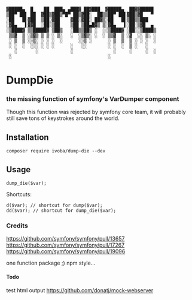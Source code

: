 ```asciidoc
▓█████▄  █    ██  ███▄ ▄███▓ ██▓███  ▓█████▄  ██▓▓█████ 
▒██▀ ██▌ ██  ▓██▒▓██▒▀█▀ ██▒▓██░  ██▒▒██▀ ██▌▓██▒▓█   ▀ 
░██   █▌▓██  ▒██░▓██    ▓██░▓██░ ██▓▒░██   █▌▒██▒▒███   
░▓█▄   ▌▓▓█  ░██░▒██    ▒██ ▒██▄█▓▒ ▒░▓█▄   ▌░██░▒▓█  ▄ 
░▒████▓ ▒▒█████▓ ▒██▒   ░██▒▒██▒ ░  ░░▒████▓ ░██░░▒████▒
 ▒▒▓  ▒ ░▒▓▒ ▒ ▒ ░ ▒░   ░  ░▒▓▒░ ░  ░ ▒▒▓  ▒ ░▓  ░░ ▒░ ░
 ░ ▒  ▒ ░░▒░ ░ ░ ░  ░      ░░▒ ░      ░ ▒  ▒  ▒ ░ ░ ░  ░
 ░ ░  ░  ░░░ ░ ░ ░      ░   ░░        ░ ░  ░  ▒ ░   ░   
   ░       ░            ░               ░     ░     ░  ░
 ░                                    ░                 
```

# DumpDie

### the missing function of symfony's VarDumper component

Though this function was rejected by symfony core team, it will probably still save tons of keystrokes around the world.

## Installation

    composer require ivoba/dump-die --dev

## Usage

    dump_die($var);

Shortcuts:  

    d($var); // shortcut for dump($var);
    dd($var); // shortcut for dump_die($var);

### Credits

https://github.com/symfony/symfony/pull/13657
https://github.com/symfony/symfony/pull/17267
https://github.com/symfony/symfony/pull/19096

one function package ;) npm style...


#### Todo
test html output
https://github.com/donatj/mock-webserver
